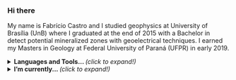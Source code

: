 ### Hi there

My name is Fabrício Castro and I studied geophysics at University of Brasília (UnB) where I graduated at the end of 2015 with a Bachelor in detect potential mineralized zones with geoelectrical techniques. I earned my Masters in Geology at Federal University of Paraná (UFPR) in early 2019.

<details>
  <summary> <b> Languages and Tools... </b> <i>(click to expand!)</i> </summary>
  <br>

- Flutter;
- Dart;
- Python;
- Matlab;
- Java;

---
  
</details>

<details>
  <summary> <b> I’m currently... </b> <i>(click to expand!)</i> </summary>
  <br>
  
  - Improving my flutter/dart skills.
  - Adding machine learning to my skill set.
  - Learning some python libraries.
  - Learning UI/UX design.
  
  ---

</details>
